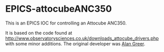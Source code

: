 # EPICS-attocubeANC350

This is an EPICS IOC for controlling an Attocube ANC350.

It is based on the code found at http://www.observatorysciences.co.uk/downloads_attocube_drivers.php with some minor additions. The original developer was [Alan Greer](ajg@observatorysciences.co.uk).

